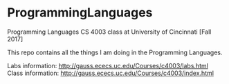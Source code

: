 # ProgrammingLanguages
Programming Languages CS 4003 class at University of Cincinnati [Fall 2017]

This repo contains all the things I am doing in the Programming Languages.

Labs information: http://gauss.ececs.uc.edu/Courses/c4003/labs.html
Class information: http://gauss.ececs.uc.edu/Courses/c4003/index.html
